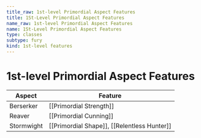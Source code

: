 ```yaml
---
title_raw: 1st-level Primordial Aspect Features
title: 1St-Level Primordial Aspect Features
name_raw: 1st-level Primordial Aspect Features
name: 1St-Level Primordial Aspect Features
type: classes
subtype: fury
kind: 1st-level features
---
```


# 1st-level Primordial Aspect Features

| Aspect     | Feature                                     |
| ---------- | ------------------------------------------- |
| Berserker  | [[Primordial Strength]]                     |
| Reaver     | [[Primordial Cunning]]                      |
| Stormwight | [[Primordial Shape]], [[Relentless Hunter]] |
